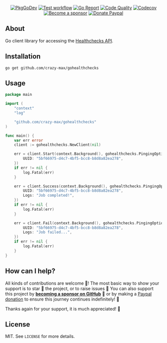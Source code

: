 <p align="center">
  <a href="https://pkg.go.dev/github.com/crazy-max/gohealthchecks"><img src="https://img.shields.io/badge/go.dev-docs-007d9c?logo=go&logoColor=white&style=flat-square" alt="PkgGoDev"></a>
  <a href="https://github.com/crazy-max/gohealthchecks/actions?workflow=test"><img src="https://img.shields.io/github/workflow/status/crazy-max/gohealthchecks/test?label=test&logo=github&style=flat-square" alt="Test workflow"></a>
  <a href="https://goreportcard.com/report/github.com/crazy-max/gohealthchecks"><img src="https://goreportcard.com/badge/github.com/crazy-max/gohealthchecks?style=flat-square" alt="Go Report"></a>
  <a href="https://www.codacy.com/app/crazy-max/gohealthchecks"><img src="https://img.shields.io/codacy/grade/8e30fc0cf1ce4c3b8ab1e427717458a7/master.svg?style=flat-square" alt="Code Quality"></a>
  <a href="https://codecov.io/gh/crazy-max/gohealthchecks"><img src="https://img.shields.io/codecov/c/github/crazy-max/gohealthchecks?logo=codecov&style=flat-square" alt="Codecov"></a>
  <br /><a href="https://github.com/sponsors/crazy-max"><img src="https://img.shields.io/badge/sponsor-crazy--max-181717.svg?logo=github&style=flat-square" alt="Become a sponsor"></a>
  <a href="https://www.paypal.me/crazyws"><img src="https://img.shields.io/badge/donate-paypal-00457c.svg?logo=paypal&style=flat-square" alt="Donate Paypal"></a>
</p>

## About

Go client library for accessing the [Healthchecks API](https://healthchecks.io/docs/).

## Installation

```
go get github.com/crazy-max/gohealthchecks
```

## Usage

```go
package main

import (
	"context"
	"log"

	"github.com/crazy-max/gohealthchecks"
)

func main() {
	var err error
	client := gohealthchecks.NewClient(nil)

	err = client.Start(context.Background(), gohealthchecks.PingingOptions{
		UUID: "5bf66975-d4c7-4bf5-bcc8-b8d8a82ea278",
	})
	if err != nil {
		log.Fatal(err)
	}

	err = client.Success(context.Background(), gohealthchecks.PingingOptions{
		UUID: "5bf66975-d4c7-4bf5-bcc8-b8d8a82ea278",
		Logs: "Job completed!",
	})
	if err != nil {
		log.Fatal(err)
	}

	err = client.Fail(context.Background(), gohealthchecks.PingingOptions{
		UUID: "5bf66975-d4c7-4bf5-bcc8-b8d8a82ea278",
		Logs: "Job failed...",
	})
	if err != nil {
		log.Fatal(err)
	}
}
```

## How can I help?

All kinds of contributions are welcome :raised_hands:! The most basic way to show your support is to star :star2:
the project, or to raise issues :speech_balloon: You can also support this project by
[**becoming a sponsor on GitHub**](https://github.com/sponsors/crazy-max) :clap: or by making a
[Paypal donation](https://www.paypal.me/crazyws) to ensure this journey continues indefinitely! :rocket:

Thanks again for your support, it is much appreciated! :pray:

## License

MIT. See `LICENSE` for more details.
